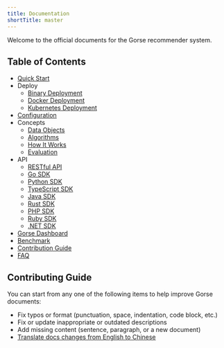 ```yaml
---
title: Documentation
shortTitle: master
---
```


Welcome to the official documents for the Gorse recommender system.

## Table of Contents

- [Quick Start](quick-start.md)
- Deploy
  - [Binary Deployment](deploy/binary.md)
  - [Docker Deployment](deploy/docker.md)
  - [Kubernetes Deployment](deploy/kubernetes.md)
- [Configuration](config.md)
- Concepts
  - [Data Objects](concepts/data-objects.md)
  - [Algorithms](concepts/algorithms.md)
  - [How It Works](concepts/how-it-works.md)
  - [Evaluation](concepts/evaluation.md)
- API
  - [RESTful API](api/restful-api.md)
  - [Go SDK](api/go-sdk.md)
  - [Python SDK](api/python-sdk.md)
  - [TypeScript SDK](api/typescript-sdk.md)
  - [Java SDK](api/java-sdk.md)
  - [Rust SDK](api/rust-sdk.md)
  - [PHP SDK](api/php-sdk.md)
  - [Ruby SDK](api/ruby-sdk.md)
  - [.NET SDK](api/dotnet-sdk.md)
- [Gorse Dashboard](gorse-dashboard.md)
- [Benchmark](benchmark.md)
- [Contribution Guide](contribution-guide.md)
- [FAQ](faq.md)

## Contributing Guide

You can start from any one of the following items to help improve Gorse documents:

- Fix typos or format (punctuation, space, indentation, code block, etc.)
- Fix or update inappropriate or outdated descriptions
- Add missing content (sentence, paragraph, or a new document)
- [Translate docs changes from English to Chinese](https://gitlocalize.com/repo/8172/zh?utm_source=badge)
